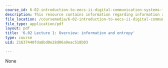 ```yaml
---
course_id: 6-02-introduction-to-eecs-ii-digital-communication-systems-fall-2012
description: This resource contains information regarding information and entropy.
file_location: /coursemedia/6-02-introduction-to-eecs-ii-digital-communication-systems-fall-2012/21637440fda8bd0e28d06a9eac518b03_MIT6_02F12_lec01.pdf
file_type: application/pdf
layout: pdf
title: '6.02 Lecture 1: Overview: information and entropy'
type: course
uid: 21637440fda8bd0e28d06a9eac518b03

---
```

None